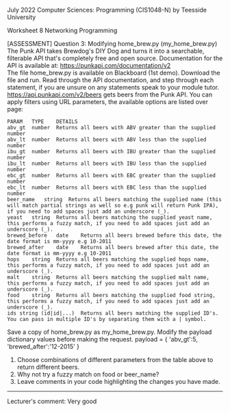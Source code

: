 July 2022 Computer Sciences: Programming (CIS1048-N) by Teesside University

Worksheet 8 Networking Programming

[ASSESSMENT] Question 3: Modifying home_brew.py (my_home_brew.py)
The Punk API takes Brewdog's DIY Dog and turns it into a searchable, filterable API that's completely free and open source. Documentation for the API is available at:
	https://punkapi.com/documentation/v2   
The file home_brew.py is available on Blackboard (1st demo). Download the file and run. Read through the API documentation, and step through each statement, if you are unsure on any statements speak to your module tutor.
https://api.punkapi.com/v2/beers gets beers from the Punk API. You can apply filters using URL parameters, the available options are listed over page:
```
PARAM	TYPE	DETAILS
abv_gt	number	Returns all beers with ABV greater than the supplied number
abv_lt	number	Returns all beers with ABV less than the supplied number
ibu_gt	number	Returns all beers with IBU greater than the supplied number
ibu_lt	number	Returns all beers with IBU less than the supplied number
ebc_gt	number	Returns all beers with EBC greater than the supplied number
ebc_lt	number	Returns all beers with EBC less than the supplied number
beer_name	string	Returns all beers matching the supplied name (this will match partial strings as well so e.g punk will return Punk IPA), if you need to add spaces just add an underscore (_).
yeast	string	Returns all beers matching the supplied yeast name, this performs a fuzzy match, if you need to add spaces just add an underscore (_).
brewed_before	date	Returns all beers brewed before this date, the date format is mm-yyyy e.g 10-2011
brewed_after	date	Returns all beers brewed after this date, the date format is mm-yyyy e.g 10-2011
hops	string	Returns all beers matching the supplied hops name, this performs a fuzzy match, if you need to add spaces just add an underscore (_).
malt	string	Returns all beers matching the supplied malt name, this performs a fuzzy match, if you need to add spaces just add an underscore (_).
food	string	Returns all beers matching the supplied food string, this performs a fuzzy match, if you need to add spaces just add an underscore (_).
ids	string (id|id|...)	Returns all beers matching the supplied ID's. You can pass in multiple ID's by separating them with a | symbol.
```

Save a copy of home_brew.py as my_home_brew.py. Modify the payload dictionary values before making the request. 
payload = { 'abv_gt':5, 'brewed_after':'12-2015' }

1.	Choose combinations of different parameters from the table above to return different beers. 
2.	Why not try a fuzzy match on food or beer_name?
3.	Leave comments in your code highlighting the changes you have made.

----------------------------------------
Lecturer's comment:
Very good
